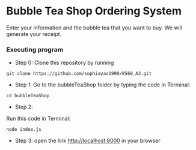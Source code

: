 # Bubble Tea Shop Ordering System

Enter your information and the bubble tea that you want to buy. We will generate your receipt. 


### Executing program
* Step 0: Clone this repository by running
```
git clone https://github.com/sophiayao1990/8560_A3.git
```

* Step 1: 
Go to the bubbleTeaShop folder by typing the code in Terminal:
```
cd bubbleTeaShop
```

* Step 2: 

Run this code in Terminal:
```
node index.js
```

* Step 3: 
open the link [http://localhost:8000](http://localhost:8000) in your browser
